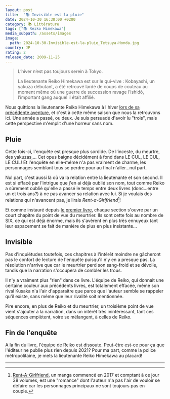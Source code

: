 ```yaml
---
layout: post
title:  "📚 Invisible est la pluie"
date: 2024-10-30 16:30:00 +0200
category: 📚 Littérature
tags: ["📚 Reiko Himekawa"]
media_subpath: /assets/images
image:
  path: 2024-10-30-Invisible-est-la-pluie_Tetsuya-Honda.jpg
country: JP
rating: 2
release_date: 2009-11-25
---
```


> L’hiver n’est pas toujours serein à Tokyo.
>
> La lieutenante Reiko Himekawa est sur le qui-vive : Kobayashi, un yakuza débutant, a été retrouvé lardé de coups de couteau au moment même où une guerre de succession ravage l’Ishidō, l’important gang auquel il était affilié.

Nous quittions la lieutenante Reiko Himekawa à l'hiver [lors de sa précédente aventure](/posts/cruel-est-le-ciel/), et c'est à cette même saison que nous la retrouvons ici. Une année a passé, ou deux. Je suis persuadé d'avoir lu "trois", mais cette perspective m'emplit d'une horreur sans nom.

## Pluie

Cette fois-ci, l'enquête est presque plus sordide. De l'inceste, du meurtre, des yakuzas,... Cet opus baigne décidément à fond dans LE CUL, LE CUL, LE CUL! Et l'enquête en elle-même n'a pas vraiment de charme, les personnages semblant tous se perdre pour au final n'aller...nul part.

Nul part, c'est aussi là où va la relation entre la lieutenante et son second. Il est si effacé par l'intrigue que j'en ai déjà oublié son nom, tout comme Reiko a sûrement oublié qu'elle a passé le temps entre deux livres (donc...entre un et trois ans?) à ne pas avancer sa relation avec lui. Si je voulais des relations qui n'avancent pas, je lirais *Rent-a-Girlfriend*[^1]!

Et comme instauré depuis [le premier livre](/posts/rouge-est-la-nuit/), chaque section s'ouvre par un court chapitre du point de vue du meurtrier. Ils sont cette fois au nombre de SIX, ce qui est déjà énorme, mais ils s'avèrent en plus très ennuyeux tant leur espacement se fait de manière de plus en plus insistante...

## Invisible

Pas d'inquiétudes toutefois, ces chapitres à l'intérêt moindre ne gâcheront pas le confort de lecture de l'enquête puisqu'il n'y en a presque pas. La résolution n'arrive que car le meurtrier perd son sang-froid et se dévoile, tandis que la narration s'occupera de combler les trous.

Il n'y a vraiment plus "rien" dans ce livre. L'équipe de Reiko, qui donnait une certaine couleur aux précédents livres, est totalement effacée, même son rival Kusaka n'a l'air d'apparaître que parce que l'auteur semble se rappeler qu'il existe, sans même que leur rivalité soit mentionnée.

Pire encore, en plus de Reiko et du meurtrier, un troisième point de vue vient s'ajouter à la narration, dans un intérêt très inintéressant, tant ces séquences empiètent, voire se mélangent, à celles de Reiko.

## Fin de l'enquête

A la fin du livre, l'équipe de Reiko est dissoute. Peut-être est-ce pour ça que l'éditeur ne publie plus rien depuis 2021? Pour ma part, comme la police métropolitaine, je mets la lieutenante Reiko Himekawa au placard!

* * *
[^1]: [<i class="fab fa-wikipedia-w"></i> Rent-A-Girlfriend](https://fr.wikipedia.org/wiki/Rent-A-Girlfriend), un manga commencé en 2017 et comptant à ce jour 38 volumes, est une "romance" dont l'auteur n'a pas l'air de vouloir se défaire car les personnages principaux ne sont toujours pas en couple.
